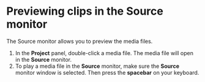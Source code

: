# Previewing clips in the Source monitor

The Source monitor allows you to preview the media files.

1. In the **Project** panel, double-click a media file. The media file will open in the **Source** monitor.
2. To play a media file in the **Source** monitor, make sure the **Source** monitor window is selected. Then press the **spacebar** on your keyboard.


